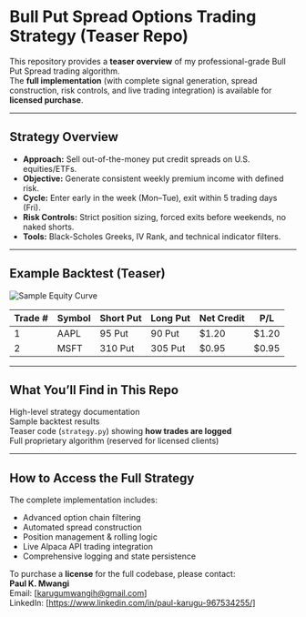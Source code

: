 # Bull Put Spread Options Trading Strategy (Teaser Repo)

This repository provides a **teaser overview** of my professional-grade Bull Put Spread trading algorithm.  
The **full implementation** (with complete signal generation, spread construction, risk controls, and live trading integration) is available for **licensed purchase**.

---

## Strategy Overview
- **Approach:** Sell out-of-the-money put credit spreads on U.S. equities/ETFs.  
- **Objective:** Generate consistent weekly premium income with defined risk.  
- **Cycle:** Enter early in the week (Mon–Tue), exit within 5 trading days (Fri).  
- **Risk Controls:** Strict position sizing, forced exits before weekends, no naked shorts.  
- **Tools:** Black-Scholes Greeks, IV Rank, and technical indicator filters.

---

## Example Backtest (Teaser)

![Sample Equity Curve](./teaser/sample_backtest_results.png)

| Trade # | Symbol | Short Put | Long Put | Net Credit | P/L |
|---------|--------|-----------|----------|------------|-----|
| 1       | AAPL   | 95 Put    | 90 Put   | $1.20      | $1.20 |
| 2       | MSFT   | 310 Put   | 305 Put  | $0.95      | $0.95 |

---

## What You’ll Find in This Repo
High-level strategy documentation  
Sample backtest results  
Teaser code (`strategy.py`) showing **how trades are logged**  
Full proprietary algorithm (reserved for licensed clients)  

---

## How to Access the Full Strategy
The complete implementation includes:
- Advanced option chain filtering  
- Automated spread construction  
- Position management & rolling logic  
- Live Alpaca API trading integration  
- Comprehensive logging and state persistence  

To purchase a **license** for the full codebase, please contact:  
**Paul K. Mwangi**  
Email: [karugumwangih@gmail.com]  
LinkedIn: [https://www.linkedin.com/in/paul-karugu-967534255/]  



